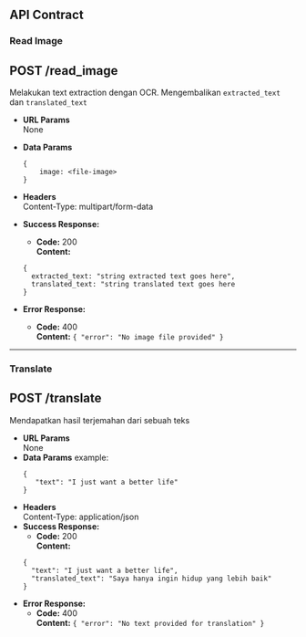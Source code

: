 ## **API Contract**
### **Read Image**

**POST /read_image**
----
  Melakukan text extraction dengan OCR. Mengembalikan `extracted_text` dan `translated_text`
* **URL Params**  
  None
* **Data Params**  
  ```
  {
      image: <file-image>
  }
  ```
* **Headers**  
  Content-Type: multipart/form-data
* **Success Response:**  
  * **Code:** 200  
    **Content:**  
  ```
  {
    extracted_text: "string extracted text goes here",
    translated_text: "string translated text goes here
  }
  ```

* **Error Response:**
  * **Code:** 400  
  **Content:** `{ "error": "No image file provided" }`
---
### **Translate**

**POST /translate**
---
  Mendapatkan hasil terjemahan dari sebuah teks
* **URL Params**  
  None
* **Data Params**
example:  
   ```
  {
      "text": "I just want a better life"
  }
  ```
* **Headers**  
  Content-Type: application/json  
* **Success Response:**  
  * **Code:** 200  
  **Content:**  
  ```
  {
    "text": "I just want a better life",
    "translated_text": "Saya hanya ingin hidup yang lebih baik"
  }
  ```
* **Error Response:**
  * **Code:** 400  
  **Content:** `{ "error": "No text provided for translation" }`
